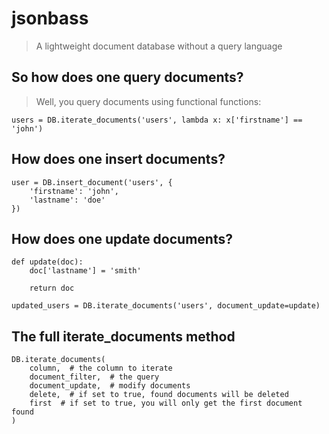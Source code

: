 # jsonbass
> A lightweight document database without a query language

## So how does one query documents?
> Well, you query documents using functional functions:

    users = DB.iterate_documents('users', lambda x: x['firstname'] == 'john')

## How does one insert documents?

    user = DB.insert_document('users', {
        'firstname': 'john',
        'lastname': 'doe'
    })

## How does one update documents?

    def update(doc):
        doc['lastname'] = 'smith'

        return doc

    updated_users = DB.iterate_documents('users', document_update=update)

## The full iterate\_documents method

    DB.iterate_documents(
        column,  # the column to iterate
        document_filter,  # the query
        document_update,  # modify documents
        delete,  # if set to true, found documents will be deleted
        first  # if set to true, you will only get the first document found
    )

